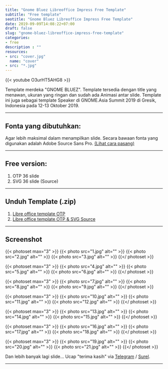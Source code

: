 ```yaml
---
title: "Gnome Bluez Libreoffice Impress Free Template"
subtitle: "Free template"
seotitle: "Gnome Bluez Libreoffice Impress Free Template"
date: 2019-09-09T14:08:22+07:00
draft: false
slug: "gnome-bluez-libreoffice-impress-free-template"
categories:
- free
description : ""
resources:
- src: "cover.jpg"
  name: "cover"
- src: "*.jpg"
---
```


<div>{{< youtube O3urHT5AHG8 >}}</div>

Template merdeka "GNOME BLUEZ". Template tersedia dengan title yang menawan, ukuran yang ringan dan sudah ada Animasi antar slide. Template ini juga sebagai template Speaker di GNOME.Asia Summit 2019 di Gresik, Indonesia pada 12-13 Oktober 2019.

***

## **Fonta yang dibutuhkan:**

Agar lebih maksimal dalam menampilkan slide. Secara bawaan fonta yang digunakan adalah Adobe Source Sans Pro. [(Lihat cara pasang)](/cara-pasang-adobe-source-sans-pro/)

***

## **Free version:**

1. OTP 36 slide
2. SVG 36 slide (Source)

***

## **Unduh Template (.zip)**

1. [Libre office template OTP](https://gitlab.com/hervyqa/gnome-bluez/uploads/31250f76a3675c4088029c4287ae2498/gnome-bluez-template-v1.0.0.zip)
2. [Libre office template OTP & SVG Source](https://gitlab.com/hervyqa/gnome-bluez/uploads/5b93d2502e16e1120b66ed993044699f/gnome-bluez-source-v1.0.0.zip)

***

## **Screenshot**

{{< photoset max="3" >}}
  {{< photo src="1.jpg" alt="" >}}
  {{< photo src="2.jpg" alt="" >}}
  {{< photo src="3.jpg" alt="" >}}
{{</ photoset >}}

{{< photoset max="3" >}}
  {{< photo src="4.jpg" alt="" >}}
  {{< photo src="5.jpg" alt="" >}}
  {{< photo src="6.jpg" alt="" >}}
{{</ photoset >}}

{{< photoset max="3" >}}
  {{< photo src="7.jpg" alt="" >}}
  {{< photo src="8.jpg" alt="" >}}
  {{< photo src="9.jpg" alt="" >}}
{{</ photoset >}}

{{< photoset max="3" >}}
  {{< photo src="10.jpg" alt="" >}}
  {{< photo src="11.jpg" alt="" >}}
  {{< photo src="12.jpg" alt="" >}}
{{</ photoset >}}

{{< photoset max="3" >}}
  {{< photo src="13.jpg" alt="" >}}
  {{< photo src="14.jpg" alt="" >}}
  {{< photo src="15.jpg" alt="" >}}
{{</ photoset >}}

{{< photoset max="3" >}}
  {{< photo src="16.jpg" alt="" >}}
  {{< photo src="17.jpg" alt="" >}}
  {{< photo src="18.jpg" alt="" >}}
{{</ photoset >}}

{{< photoset max="3" >}}
  {{< photo src="19.jpg" alt="" >}}
  {{< photo src="20.jpg" alt="" >}}
  {{< photo src="21.jpg" alt="" >}}
{{</ photoset >}}

Dan lebih banyak lagi slide... Ucap "terima kasih" via [Telegram](https://t.me/hervyqa) / [Surel](mailto:hervyqa@gmail.com).

***
